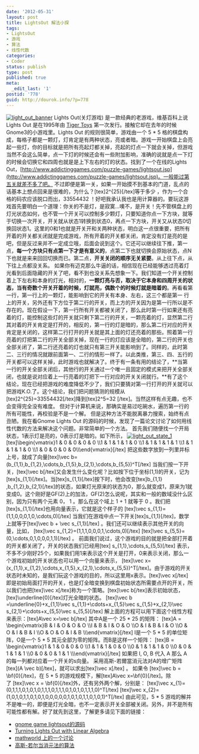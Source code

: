 ```yaml
---
date: '2012-05-31'
layout: post
title: LightsOut 解法小探
tags:
- LightsOut
- 游戏
- 算法
- 线性代数
categories:
- Coder
status: publish
type: post
published: true
meta:
  _edit_last: '1'
postid: '778'
guid: http://dourok.info/?p=778
---
```

[![](http://dourok.info/wp-content/uploads/2012/05/light_out_banner.png "light_out_banner")](http://dourok.info/wp-content/uploads/2012/05/light_out_banner.png)
Lights Out(关灯游戏) 是一款经典的老游戏，维基百科上说Lights Out
是在1995年由 [Tiger
Toys](https://en.wikipedia.org/wiki/Tiger_Toys "Tiger Toys") 第一次发行。接触它却在去年的时候Gnome3的小游戏里。Lights
Out 的规则很简单，游戏由一个 5 \* 5
格的棋盘构成，每格子都是一颗灯，灯肯定是有两种状态，亮或者暗。游戏一开始棋盘上会亮起一些灯，你的目标就是把所有亮起灯都关掉，亮起的灯点一下就会关掉，但游戏当然不会这么简单，点一下灯的时候还会有一些附加影响，准确的说就是点一下灯的时候会切换它和四周也就是是上下左右的灯的状态。找到了一个在线的Lights
Out，[http://www.addictinggames.com/puzzle-games/lightsout.jsp](http://www.addictinggames.com/puzzle-games/lightsout.jsp)。一般能过第五关就差不多了吧。
不过即便是第一关，如果一开始摸不到基本的门道，乱点的话基本上想点回来是很难的，为什么？[tex]2\^{25}[/tex]等于多少
，作为一个合格的码农应该脱口而出，33554432
！好吧我承认我也是用计算器的。要玩这游戏首先要明白一个道理：你关的不是灯，是寂寞…噢不，是开关！先不管棋盘上的灯光状态如何，也不管一个开关可以控制多少颗灯，只要知道你点一下方块，就等于切换一次开关，开关就从状态1转换到状态0，再点一下方块，开关又从状态0切换回状态1。这里的0和1也就是开关开和关两种状态，明白这一点很重要，把所有开着的开关都关闭就是完成游戏，所有开着的开关都关闭，肯定没有灯是亮的是吧，但是反过来并不一定成立哦，后面会说到这个。它还可以继续往下推，第一点，**每一个方块只有点第一下才是有意义的**，点第二下也就切换会原始状态，点N下也就是来来回回切换而已。第二点，**开关关闭的顺序无关紧要**。从上往下点，从下往上点都没关系。
如果你有迈克那么牛逼的话，相信现在已经能够透过亮着灯光看到后面隐藏的开关了吧，看不到也没关系先想象一下。我们知道一个开关控制着上下左右和本身的灯光，相对的，**一颗灯亮与否，取决于它本身和四周开关的状态，当有奇数个开关开着的时候，灯就亮，偶数个的时候灯就是暗着的**。再看看第一行，第一行上的一颗灯，能影响到它的开关有本身、左右，这三个都是第一
行上的开关，另外还有下方位于第二行的开关，而上方的开关因为是第一行所以是不存在的。现在假设一下，第一行所有开关都被关闭了，那么此时第一行如果还有亮着的灯，能控制这些灯的开关就只剩下第二行的开关，一颗亮着的灯，显然第二行其对着的开关肯定是打开的，相反的，第一行的灯是暗的，那么第二行对应的开关肯定是关闭的，这样第二行打开的开关就是其上面的灯还亮着的那些。照着第一行亮着的灯把第二行的开关全部关掉，现在一行的灯应该是全暗的，第二行的开关也全部关闭了，第二行还亮着的灯也就只有第三开关能影响到了。同样的，此时第二、三行的情况就跟前面第一、二行的情形一样了。以此类推，第三、四、五行的开关都可以这样关掉，此时游戏也就解决了。终于有一条有用的结论了，**当第一行的开关全部关闭后，其他行的开关通过一个唯一且固定的模式来把开关全部关闭，也就是说对应着上一行亮着的灯把下一行对应的开关关闭就行。**有了这个结论，现在已经把游戏的难度降低不少了，我们只要猜对第一行打开的开关就可以把游戏K.O.了。这个结论，我们把问题猜测的规模从[tex]2\^{25}=33554432[/tex]降到[tex]2\^5=32
[/tex]。当然这样有点无趣，也不会变得完全没有难度。
但对于计算机来说，那确实是易过吃碗水，遍历第一行的所有可能性，再校验是不是一个解。
但是这种方法不能脱离暴力搜索，始终有点丑陋。我在看Gnome Lights Out
的源码的时候，发现了一篇论文讨论了如何用线性代数的方法来解决这个问题。非常简单的一个方法。
首先我们随便找一个开局状态，1表示灯是亮的，0表示灯是暗的。如下所示，
[![](http://dourok.info/wp-content/uploads/2012/05/light_out_state_1.png "light_out_state_1")](http://dourok.info/wp-content/uploads/2012/05/light_out_state_1.png)
[tex]\\begin{vmatrix}1 & 0 & 0 & 0 & 0 \\\\1 & 1 & 1 & 1 & 0 \\\\1 & 1 &
1 & 1 & 1 \\\\1 & 1 & 1 & 1 & 0 \\\\1 & 0 & 0 & 0 &
0\\\\\\end{vmatrix}[/tex]
把这些数字放到一列里并标上号，就成了向量[tex]\\vec
b=(b\_{1,1},b\_{1,2},\\cdots,b\_{1,5},b\_{2,1},\\cdots,b\_{5,5})\^T[/tex]
当我们按一下开关，[tex]\\vec
b[/tex]又会发生什么变化呢？比如按下位于坐标(1,1)的开关，记为[tex]s\_{1,1}[/tex]。当[tex]s\_{1,1}[/tex]按下时，他会改变[tex]b\_{1,1}
,b\_{1,2},b\_{2,1}[/tex]的状态，如果灯光原来的状态为0，那么就变成1，原来为1就变成0。这个刚好是GF(2)上的加法，GF(2)怎么说呢，其实和一般的数域没什么区别，因为只有两个元素
0， 1 。那么在这个域上 1 + 1 就等于 0
。我们把[tex]s\_{1,1}[/tex]也用向量表示，它就是这个样子的 [tex]\\vec
s\_{1,1}=(1,1,0,0,0,1,0,\\cdots,0)[/tex]
当我们在游戏中点一下开关[tex]s\_{1,1}[/tex]，数学上就等于[tex]\\vec b +
\\vec s\_{1,1}[/tex] 。我们还可以继续表示其他开关的向量，比如， [tex]\\vec
s\_{1,2}=(1,1,1,0,0,0,1,\\cdots,0)[/tex] [tex]\\vec
s\_{5,5}=(0,\\cdots,0,1,0,0,0,1,1)[/tex] 。
前面我们说过，这个游戏的目的就是把全部打开着的开关都关闭了，开关的状态我们已经用[tex]
s\_{1,1},\\cdots,s\_{5,5}[/tex]
表示，不多不少刚好25个，如果我们用1来表示这个开关是打开，0来表示关闭，那么一个游戏初始的开关状态也可以用一个向量来表示，
[tex]\\vec
x=(x\_{1,1},x\_{1,2},\\cdots,x\_{1,5},x\_{2,1},\\cdots,x\_{5,5})\^T[/tex]。由于游戏的开关状态时未知的，是我们玩这个游戏的目的，所以这里用x表示。[tex]\\vec
x[/tex]即是初始局面打开的开关，也是灯全暗变换到棋盘初始状态所需要点开的开关，所以我们也把[tex]\\vec
x[/tex]称为一个策略。[tex]\\vec
b[/tex]表示初始状态，[tex]\\underline{0}[/tex]灯光全暗的状态。 [tex]\\vec
b =\\underline{0}+x\_{1,1}\\vec s\_{1,1}+\\cdots+x\_{1,5}\\vec
s\_{1,5}+x\_{2,1}\\vec s\_{2,1}+\\cdots+x\_{5,5}\\vec s\_{5,5}[/tex]
解上面的方程可以用下面这个线性方程来表示：[tex]A\\vec x=\\vec b[/tex]
其中A是一个 25 \* 25 的矩阵： [tex]A = \\begin{vmatrix}B & I & O & O & O
\\\\I & B & I & O & O \\\\O & I & B & I & O \\\\O & O & I & B & I \\\\O
& O & O & I & B \\\\\\end{vmatrix}[/tex] I是一个 5 \* 5
的单位矩阵，O是一个 5 \* 5 其元全部为零的矩阵。而B是这样一个矩阵： [tex]B
= \\begin{vmatrix}1 & 1 & 0 & 0 & 0 \\\\1 & 1 & 1 & 0 & 0 \\\\0 & 1 & 1
& 1 & 0 \\\\0 & 0 & 1 & 1 & 1 \\\\0 & 0 & 0 & 1 & 1
\\\\\\end{vmatrix}[/tex] 如果把 I, O, B 代入 A 那么 A
的每一列都对应着一个开关的s向量。
采用高斯-若爾當消元法对A的增广矩阵[tex](A \\vec
b)[/tex]，就可以求出[tex]\\vec x[/tex] 。 如果令 [tex]\\vec b =
\\bf{0}[/tex]，在 5 \* 5 的游戏规模下，解[tex]A\\vec
x=\\bf{0}[/tex]。除了 [tex]\\vec x =
\\bf{0}[/tex]外，还有另外两个解，分别是： [tex]\\vec
x\_{1}=(0,1,1,1,0,1,0,1,0,1,1,1,0,1,1,1,0,1,0,1,0,1,1,1,0)\^T[/tex]
[tex]\\vec
x\_{2}=(1,0,1,0,1,1,0,1,0,1,0,0,0,0,0,1,0,1,0,1,1,0,1,0,1)\^T[/tex]
由此可见，5 \* 5
游戏的解并不是唯一的，即便是灯光全暗，也不一定表示开关全部被关闭。另外，并不是所有可能性都有解。好了就先到这里，了解更多请见下面的链接：

-   [gnome game
    lightsout的源码](http://git.gnome.org/browse/gnome-games/tree/lightsoff)
-   [Turning Lights Out with Linear
    Algebra](www.math.ksu.edu/~dmaldona/math551/lights_out.pdf)
-   [mathworld
    上的一个讨论](http://mathworld.wolfram.com/LightsOutPuzzle.html)
-   [高斯-若尔当消元法的算法](http://www.cnblogs.com/pegasus/archive/2011/07/31/2123195.html)
